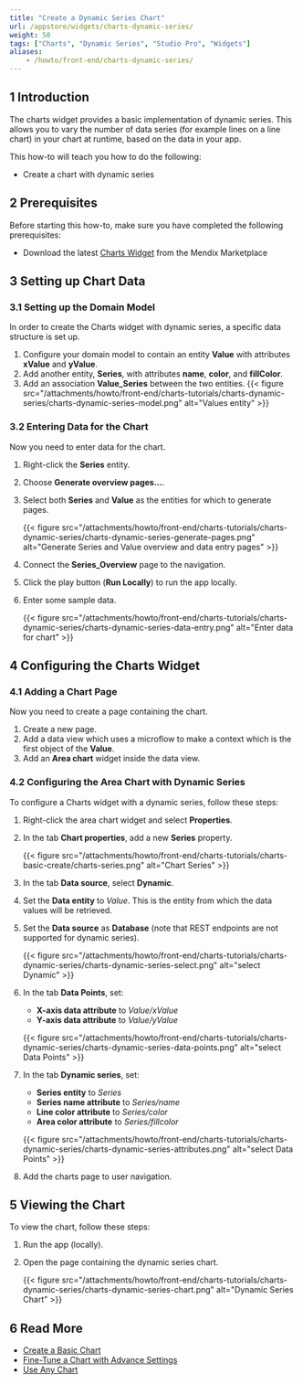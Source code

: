 ```yaml
---
title: "Create a Dynamic Series Chart"
url: /appstore/widgets/charts-dynamic-series/
weight: 50
tags: ["Charts", "Dynamic Series", "Studio Pro", "Widgets"]
aliases:
    - /howto/front-end/charts-dynamic-series/
---
```


## 1 Introduction

The charts widget provides a basic implementation of dynamic series. This allows you to vary the number of data series (for example lines on a line chart) in your chart at runtime, based on the data in your app.

This how-to will teach you how to do the following:

* Create a chart with dynamic series

## 2 Prerequisites

Before starting this how-to, make sure you have completed the following prerequisites:

* Download the latest [Charts Widget](/appstore/widgets/charts/) from the Mendix Marketplace

## 3 Setting up Chart Data

### 3.1 Setting up the Domain Model

In order to create the Charts widget with dynamic series, a specific data structure is set up.

1. Configure your domain model to contain an entity **Value** with attributes **xValue** and **yValue**.
1. Add another entity, **Series**, with attributes **name**, **color**, and **fillColor**.
1. Add an association **Value_Series** between the two entities.
    {{< figure src="/attachments/howto/front-end/charts-tutorials/charts-dynamic-series/charts-dynamic-series-model.png" alt="Values entity" >}}

### 3.2 Entering Data for the Chart

Now you need to enter data for the chart.

1. Right-click the **Series** entity.
2. Choose **Generate overview pages...**.
3. Select both **Series** and **Value** as the entities for which to generate pages.

    {{< figure src="/attachments/howto/front-end/charts-tutorials/charts-dynamic-series/charts-dynamic-series-generate-pages.png" alt="Generate Series and Value overview and data entry pages" >}}

4. Connect the **Series_Overview** page to the navigation.
5. Click the play button (**Run Locally**) to run the app locally.
6. Enter some sample data.

    {{< figure src="/attachments/howto/front-end/charts-tutorials/charts-dynamic-series/charts-dynamic-series-data-entry.png" alt="Enter data for chart" >}}

## 4 Configuring the Charts Widget

### 4.1 Adding a Chart Page

Now you need to create a page containing the chart.

1. Create a new page.
2. Add a data view which uses a microflow to make a context which is the first object of the **Value**.
3. Add an **Area chart** widget inside the data view.

### 4.2 Configuring the Area Chart with Dynamic Series

To configure a Charts widget with a dynamic series, follow these steps:

1. Right-click the area chart widget and select **Properties**.
1. In the tab **Chart properties**, add a new **Series** property.

    {{< figure src="/attachments/howto/front-end/charts-tutorials/charts-basic-create/charts-series.png" alt="Chart Series" >}}

1. In the tab **Data source**, select **Dynamic**.
1. Set the **Data entity** to *Value*. This is the entity from which the data values will be retrieved.
1. Set the **Data source** as **Database** (note that REST endpoints are not supported for dynamic series).

    {{< figure src="/attachments/howto/front-end/charts-tutorials/charts-dynamic-series/charts-dynamic-series-select.png" alt="select Dynamic" >}}

1. In the tab **Data Points**, set:

    * **X-axis data attribute** to *Value/xValue*
    * **Y-axis data attribute** to *Value/yValue*

    {{< figure src="/attachments/howto/front-end/charts-tutorials/charts-dynamic-series/charts-dynamic-series-data-points.png" alt="select Data Points" >}}

1. In the tab **Dynamic series**, set: 

    * **Series entity** to *Series*
    * **Series name attribute** to *Series/name*
    * **Line color attribute** to *Series/color*
    * **Area color attribute** to *Series/fillcolor*

    {{< figure src="/attachments/howto/front-end/charts-tutorials/charts-dynamic-series/charts-dynamic-series-attributes.png" alt="select Data Points" >}}

1. Add the charts page to user navigation.

## 5 Viewing the Chart

To view the chart, follow these steps:

1. Run the app (locally).
1. Open the page containing the dynamic series chart.

    {{< figure src="/attachments/howto/front-end/charts-tutorials/charts-dynamic-series/charts-dynamic-series-chart.png" alt="Dynamic Series Chart" >}}

## 6 Read More

* [Create a Basic Chart](/howto/front-end/charts-basic-create/)
* [Fine-Tune a Chart with Advance Settings](/howto/front-end/charts-advanced-tuning/)
* [Use Any Chart](/howto/front-end/charts-any-usage/)
